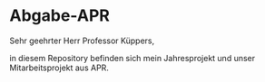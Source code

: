 # Abgabe-APR


Sehr geehrter Herr Professor Küppers,

in diesem Repository befinden sich mein Jahresprojekt und unser Mitarbeitsprojekt aus APR.
